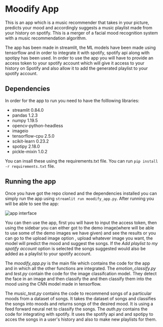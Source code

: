 # Moodify App
This is an app which is a music recommender that takes in your picture, predicts your mood and accordingly suggests a music playlist made from your history
on spotify. This is a merger of a facial mood recognition system with a music recommendation algorithm.

The app has been made in streamlit, the ML models have been made using tensorflow and in order to integrate it with spotify, spotify api along with spotipy has been used.  In order to use the app you will have to provide an access token to your spotify account which will give it access to your history on Spotify and also allow it to add the generated playlist to your spotify account. 

## Dependencies
In order for the app to run you need to have the folllowing libraries:
- streamlit 0.84.0
- pandas 1.2.3
- numpy 1.19.5
- opencv-python-headless
- imageio
- tensorflow-cpu 2.5.0
- scikit-learn 0.23.2
- spotipy 2.18.0
- pickle-mixin 1.0.2

You can insall these using the requirements.txt file. You can run `pip install -r requirements.txt` file. 

## Running the app
Once you have got the repo cloned and the dependencies installed you can simply run the app using `streamlit run moodify_app.py`. After running you will be able to see the app:

![app interface](https://github.com/Karrthik-Arya/mooodify_app/blob/master/app-interface.png)

You can then use the app, first you will have to input the access token, then using the sidebar you can either got to the demo image(where will be able to use some of the demo images we have given) and see the results or you can go to the upload image option , upload whatever image you want, the model will predict the mood and suggest the songs. If the *Add playlist to my spotify account* option is selected the songs suggested would also be added as a playlist to your spotify account. 


The *moodify_app.py* is the main file which contains the code for the app and in which all the other functions are integrated. The *emotion_classify.py* and *test.py* contain the code for the image classifcation model. They detect the face in an image and then classify the and then classify them into the mood using the CNN model made in tensorflow. 

The *music_test.py* contains the code to recommend songs of a particular moods from a dataset of songs. It takes the dataset of songs and classifies the songs into moods and returns songs of the desired mood. It is using a feed forward neural net to classify the songs. 
The *auth.py* contains the code for integrating with spotify. It uses the spotify api and and spotipy to acces the songs in a user's history and also to make new playlists for them.
